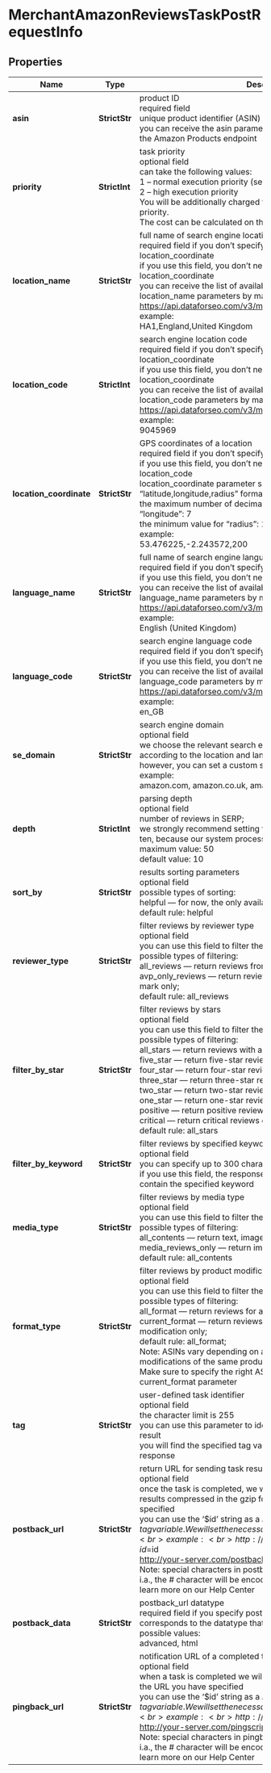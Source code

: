 # MerchantAmazonReviewsTaskPostRequestInfo


## Properties

| Name | Type | Description | Notes |
|------------ | ------------- | ------------- | -------------|
**asin** | **StrictStr** | product ID<br>required field<br>unique product identifier (ASIN) on Amazon<br>you can receive the asin parameter by making a separate request to the Amazon Products endpoint |[optional]|
**priority** | **StrictInt** | task priority<br>optional field<br>can take the following values:<br>1 – normal execution priority (set by default)<br>2 – high execution priority<br>You will be additionally charged for the tasks with high execution priority.<br>The cost can be calculated on the Pricing page. |[optional]|
**location_name** | **StrictStr** | full name of search engine location<br>required field if you don’t specify location_code or location_coordinate<br>if you use this field, you don’t need to specify location_code or location_coordinate<br>you can receive the list of available locations with their location_name parameters by making a separate request to https://api.dataforseo.com/v3/merchant/amazon/locations<br>example:<br>HA1,England,United Kingdom |[optional]|
**location_code** | **StrictInt** | search engine location code<br>required field if you don’t specify location_name or location_coordinate<br>if you use this field, you don’t need to specify location_name or location_coordinate<br>you can receive the list of available locations with their location_code parameters by making a separate request to<br>https://api.dataforseo.com/v3/merchant/amazon/locations<br>example:<br>9045969 |[optional]|
**location_coordinate** | **StrictStr** | GPS coordinates of a location<br>required field if you don’t specify location_name or location_code<br>if you use this field, you don’t need to specify location_name or location_code<br>location_coordinate parameter should be specified in the “latitude,longitude,radius” format<br>the maximum number of decimal digits for “latitude” and “longitude”: 7<br>the minimum value for “radius”: 199.9<br>example:<br>53.476225,-2.243572,200 |[optional]|
**language_name** | **StrictStr** | full name of search engine language<br>required field if you don’t specify language_code<br>if you use this field, you don’t need to specify language_code<br>you can receive the list of available languages with their language_name parameters by making a separate request to<br>https://api.dataforseo.com/v3/merchant/amazon/languages<br>example:<br>English (United Kingdom) |[optional]|
**language_code** | **StrictStr** | search engine language code<br>required field if you don’t specify language_name<br>if you use this field, you don’t need to specify language_name<br>you can receive the list of available languages with their language_code parameters by making a separate request to https://api.dataforseo.com/v3/merchant/amazon/languages<br>example:<br>en_GB |[optional]|
**se_domain** | **StrictStr** | search engine domain<br>optional field<br>we choose the relevant search engine domain automatically according to the location and language you specify<br>however, you can set a custom search engine domain in this field<br>example:<br>amazon.com, amazon.co.uk, amazon.fr, etc. |[optional]|
**depth** | **StrictInt** | parsing depth<br>optional field<br>number of reviews in SERP;<br>we strongly recommend setting the parsing depth in the multiples of ten, because our system processes ten reviews in a row;<br>maximum value: 50<br>default value: 10 |[optional]|
**sort_by** | **StrictStr** | results sorting parameters<br>optional field<br>possible types of sorting:<br>helpful — for now, the only available sorting value;<br>default rule: helpful |[optional]|
**reviewer_type** | **StrictStr** | filter reviews by reviewer type<br>optional field<br>you can use this field to filter the results;<br>possible types of filtering:<br>all_reviews — return reviews from all reviewers;<br>avp_only_reviews — return reviews with the “Verified Purchase” mark only;<br>default rule: all_reviews |[optional]|
**filter_by_star** | **StrictStr** | filter reviews by stars<br>optional field<br>you can use this field to filter the results;<br>possible types of filtering:<br>all_stars — return reviews with any number of stars;<br>five_star — return five-star reviews only;<br>four_star — return four-star reviews only;<br>three_star — return three-star reviews only;<br>two_star — return two-star reviews only;<br>one_star — return one-star reviews only;<br>positive — return positive reviews only;<br>critical — return critical reviews only;<br>default rule: all_stars |[optional]|
**filter_by_keyword** | **StrictStr** | filter reviews by specified keyword<br>optional field<br>you can specify up to 300 characters in this field;<br>if you use this field, the response will only include reviews that contain the specified keyword |[optional]|
**media_type** | **StrictStr** | filter reviews by media type<br>optional field<br>you can use this field to filter the results;<br>possible types of filtering:<br>all_contents — return text, image, and video reviews;<br>media_reviews_only — return image and video reviews only;<br>default rule: all_contents |[optional]|
**format_type** | **StrictStr** | filter reviews by product modification<br>optional field<br>you can use this field to filter the results;<br>possible types of filtering:<br>all_format — return reviews for all product modifications;<br>current_format — return reviews for the current product modification only;<br>default rule: all_format;<br>Note: ASINs vary depending on a product modification. Thus, two modifications of the same product will have two different ASINs. Make sure to specify the right ASIN when setting a task with the current_format parameter |[optional]|
**tag** | **StrictStr** | user-defined task identifier<br>optional field<br>the character limit is 255<br>you can use this parameter to identify the task and match it with the result<br>you will find the specified tag value in the data object of the response |[optional]|
**postback_url** | **StrictStr** | return URL for sending task results<br>optional field<br>once the task is completed, we will send a POST request with its results compressed in the gzip format to the postback_url you specified<br>you can use the ‘$id’ string as a $id variable and ‘$tag’ as urlencoded $tag variable. We will set the necessary values before sending the request.<br>example:<br>http://your-server.com/postbackscript?id=$id<br>http://your-server.com/postbackscript?id=$id&tag=$tag<br>Note: special characters in postback_url will be urlencoded;<br>i.a., the # character will be encoded into %23<br>learn more on our Help Center |[optional]|
**postback_data** | **StrictStr** | postback_url datatype<br>required field if you specify postback_url<br>corresponds to the datatype that will be sent to your server<br>possible values:<br>advanced, html |[optional]|
**pingback_url** | **StrictStr** | notification URL of a completed task<br>optional field<br>when a task is completed we will notify you by GET request sent to the URL you have specified<br>you can use the ‘$id’ string as a $id variable and ‘$tag’ as urlencoded $tag variable. We will set the necessary values before sending the request.<br>example:<br>http://your-server.com/pingscript?id=$id<br>http://your-server.com/pingscript?id=$id&tag=$tag<br>Note: special characters in pingback_url will be urlencoded;<br>i.a., the # character will be encoded into %23<br>learn more on our Help Center |[optional]|